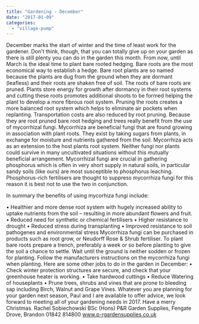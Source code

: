 ```yaml
---
title: "Gardening - December"
date: "2017-01-09"
categories: 
  - "village-pump"
---
```


December marks the start of winter and the time of least work for the gardener. Don't think, though, that you can totally give up on your garden as there is still plenty you can do in the garden this month. From now, until March is the ideal time to plant bare rooted hedging. Bare roots are the most economical way to establish a hedge. Bare root plants are so named because the plants are dug from the ground when they are dormant (leafless) and their roots are shaken free of soil. The roots of bare roots are pruned. Plants store energy for growth after dormancy in their root systems and cutting these roots promotes additional shoots to be formed helping the plant to develop a more fibrous root system. Pruning the roots creates a more balanced root system which helps to eliminate air pockets when replanting. Transportation costs are also reduced by root pruning. Because they are root pruned bare root hedging and trees really benefit from the use of mycorrhizal fungi. Mycorrhiza are beneficial fungi that are found growing in association with plant roots. They exist by taking sugars from plants, in exchange for moisture and nutrients gathered from the soil. Mycorrhiza acts as an extension to the host plants root system. Neither fungi nor plants could survive in many uncultivated situations without this mutually beneficial arrangement. Mycorrhizal fungi are crucial in gathering phosphorus which is often in very short supply in natural soils, in particular sandy soils (like ours) are most susceptible to phosphorus leaching. Phosphorus-rich fertilisers are thought to suppress mycorrhiza fungi for this reason it is best not to use the two in conjunction.

In summary the benefits of using mycorhiza fungi include:

• Healthier and more dense root system with hugely increased ability to uptake nutrients from the soil – resulting in more abundant flowers and fruit. • Reduced need for synthetic or chemical fertilisers • Higher resistance to drought • Reduced stress during transplanting • Improved resistance to soil pathogenes and environmental stress Mycorrhiza fungi can be purchased in products such as root grow, or Neudorff Rose & Shrub fertiliser. To plant bare roots prepare a trench, preferably a week or so before planting to give the soil a chance to settle. Wait until the ground is neither sodden or frozen for planting. Follow the manufacturers instructions on the mycorrhiza fungi when planting. Here are some other jobs to do in the garden in December: • Check winter protection structures are secure, and check that your greenhouse heater is working. • Take hardwood cuttings • Reduce Watering of houseplants • Prune trees, shrubs and vines that are prone to bleeding sap including Birch, Walnut and Grape Vines. Whatever you are planning for your garden next season, Paul and I are available to offer advice, we look forward to meeting all of your gardening needs in 2017. Have a merry Christmas. Rachel Sobiechowski BSc (Hons) P&R Garden Supplies, Fengate Drove, Brandon 01842 814800 www.p-rgardensupplies.co.uk
